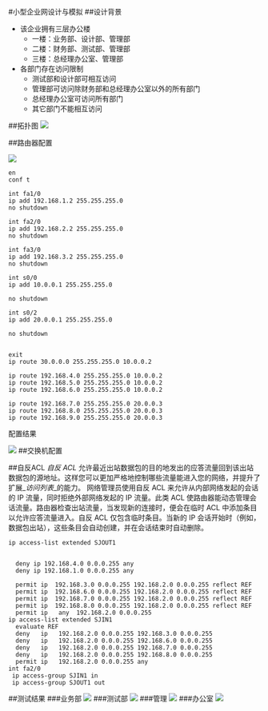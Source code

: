 #小型企业网设计与模拟
##设计背景
* 该企业拥有三层办公楼
	* 一楼：业务部、设计部、管理部
	* 二楼：财务部、测试部、管理部
	* 三楼：总经理办公室、管理部
* 各部门存在访问限制
	* 测试部和设计部可相互访问
	* 管理部可访问除财务部和总经理办公室以外的所有部门
	* 总经理办公室可访问所有部门
	* 其它部门不能相互访问
	
##拓扑图
![](https://raw.githubusercontent.com/jifaxu/image/master/main.PNG)

##路由器配置

![](https://raw.githubusercontent.com/jifaxu/image/master/router_config.PNG)
```
en
conf t

int fa1/0
ip add 192.168.1.2 255.255.255.0
no shutdown

int fa2/0
ip add 192.168.2.2 255.255.255.0
no shutdown

int fa3/0
ip add 192.168.3.2 255.255.255.0
no shutdown

int s0/0
ip add 10.0.0.1 255.255.255.0

no shutdown

int s0/2
ip add 20.0.0.1 255.255.255.0

no shutdown


exit
ip route 30.0.0.0 255.255.255.0 10.0.0.2

ip route 192.168.4.0 255.255.255.0 10.0.0.2
ip route 192.168.5.0 255.255.255.0 10.0.0.2
ip route 192.168.6.0 255.255.255.0 10.0.0.2

ip route 192.168.7.0 255.255.255.0 20.0.0.3
ip route 192.168.8.0 255.255.255.0 20.0.0.3
ip route 192.168.9.0 255.255.255.0 20.0.0.3

```
配置结果

![](https://raw.githubusercontent.com/jifaxu/image/master/iproute.PNG)
##交换机配置


##自反ACL
_*自反 ACL*_ 允许最近出站数据包的目的地发出的应答流量回到该出站数据包的源地址。这样您可以更加严格地控制哪些流量能进入您的网络，并提升了扩展_*访问列表*_的能力。
网络管理员使用自反 ACL 来允许从内部网络发起的会话的 IP 流量，同时拒绝外部网络发起的 IP 流量。此类 ACL 使路由器能动态管理会话流量。路由器检查出站流量，当发现新的连接时，便会在临时 ACL 中添加条目以允许应答流量进入。自反 ACL 仅包含临时条目。当新的 IP 会话开始时（例如，数据包出站），这些条目会自动创建，并在会话结束时自动删除。

```
ip access-list extended SJOUT1


  deny ip 192.168.4.0 0.0.0.255 any
  deny ip 192.168.1.0 0.0.0.255 any
    
  permit ip  192.168.3.0 0.0.0.255 192.168.2.0 0.0.0.255 reflect REF 
  permit ip  192.168.6.0 0.0.0.255 192.168.2.0 0.0.0.255 reflect REF 
  permit ip  192.168.7.0 0.0.0.255 192.168.2.0 0.0.0.255 reflect REF 
  permit ip  192.168.8.0 0.0.0.255 192.168.2.0 0.0.0.255 reflect REF 
  permit ip   any  192.168.2.0 0.0.0.255
ip access-list extended SJIN1
  evaluate REF
  deny   ip   192.168.2.0 0.0.0.255 192.168.3.0 0.0.0.255 
  deny   ip   192.168.2.0 0.0.0.255 192.168.6.0 0.0.0.255
  deny   ip   192.168.2.0 0.0.0.255 192.168.7.0 0.0.0.255
  deny   ip   192.168.2.0 0.0.0.255 192.168.8.0 0.0.0.255
  permit ip   192.168.2.0 0.0.0.255 any
int fa2/0
 ip access-group SJIN1 in
 ip access-group SJOUT1 out
```

##测试结果
###业务部
![](https://raw.githubusercontent.com/jifaxu/image/master/yw.PNG)
###测试部
![](https://raw.githubusercontent.com/jifaxu/image/master/cs.PNG)
###管理
![](https://raw.githubusercontent.com/jifaxu/image/master/gl.PNG)
###办公室
![](https://raw.githubusercontent.com/jifaxu/image/master/boss.PNG)

